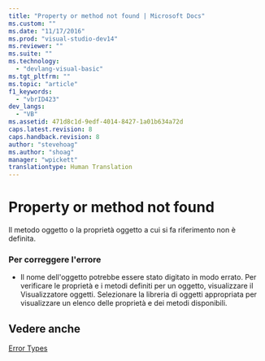 ```yaml
---
title: "Property or method not found | Microsoft Docs"
ms.custom: ""
ms.date: "11/17/2016"
ms.prod: "visual-studio-dev14"
ms.reviewer: ""
ms.suite: ""
ms.technology: 
  - "devlang-visual-basic"
ms.tgt_pltfrm: ""
ms.topic: "article"
f1_keywords: 
  - "vbrID423"
dev_langs: 
  - "VB"
ms.assetid: 471d8c1d-9edf-4014-8427-1a01b634a72d
caps.latest.revision: 8
caps.handback.revision: 8
author: "stevehoag"
ms.author: "shoag"
manager: "wpickett"
translationtype: Human Translation
---
```

# Property or method not found
Il metodo oggetto o la proprietà oggetto a cui si fa riferimento non è definita.  
  
### Per correggere l'errore  
  
-   Il nome dell'oggetto potrebbe essere stato digitato in modo errato.  Per verificare le proprietà e i metodi definiti per un oggetto, visualizzare il Visualizzatore oggetti.  Selezionare la libreria di oggetti appropriata per visualizzare un elenco delle proprietà e dei metodi disponibili.  
  
## Vedere anche  
 [Error Types](../../../visual-basic/programming-guide/language-features/error-types.md)
